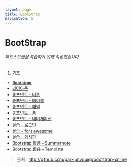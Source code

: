 ```yaml
---
layout: page
title: BootStrap
navigation: 5
---
```


# BootStrap

###### 부트스트랩을 복습하기 위해 작성했습니다.
1. 기초 
  - [Bootstrap](https://baek-kyoungman.github.io/study/File/bootstrap/01/01.html)
  - [레이아웃](https://baek-kyoungman.github.io/study/File/bootstrap/01/02.html)
  - [콤포넌트 - 버튼](https://baek-kyoungman.github.io/study/File/bootstrap/01/03.html)
  - [콤포넌트 - 테이블](https://baek-kyoungman.github.io/study/File/bootstrap/01/04.html)
  - [콤포넌트 - 패널](https://baek-kyoungman.github.io/study/File/bootstrap/01/05.html)
  - [콤포넌트 - 폼](https://baek-kyoungman.github.io/study/File/bootstrap/01/06.html)
  - [콤포넌트 - 네비게이션](https://baek-kyoungman.github.io/study/File/bootstrap/01/07.html)
  - [실습 - 로그인](https://baek-kyoungman.github.io/study/File/bootstrap/01/08.html)
  - [실습 - font awesome](https://baek-kyoungman.github.io/study/File/bootstrap/01/09.html)
  - [실습 - 게시판](https://baek-kyoungman.github.io/study/File/bootstrap/01/10.html)
  - [Bootstrap 활용 - Summernote](https://baek-kyoungman.github.io/study/File/bootstrap/01/11.html)
  - [Bootstrap 활용 - Template](https://baek-kyoungman.github.io/study/File/bootstrap/01/12.html)

> 출처 : http://github.com/parkjunyoung/bootstrap-online